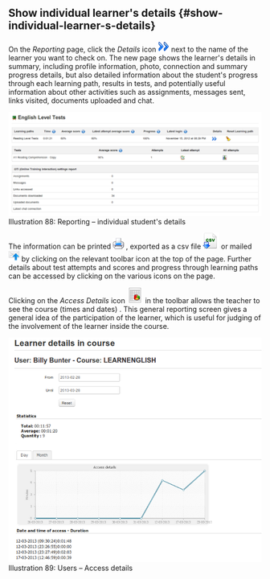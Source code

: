 ## Show individual learner&#039;s details {#show-individual-learner-s-details}

On the _Reporting_ page, click the _Details_ icon ![](../assets/graphics53.gif) next to the name of the learner you want to check on. The new page shows the learner&#039;s details in summary, including profile information, photo, connection and summary progress details, but also detailed information about the student&#039;s progress through each learning path, results in tests, and potentially useful information about other activities such as assignments, messages sent, links visited, documents uploaded and chat.

![](../assets/graphics54.png)Illustration 88: Reporting – individual student&#039;s details

The information can be printed ![](../assets/graphics51.png) , exported as a csv file ![](../assets/graphics185.png) or mailed ![](../assets/graphics186.png) by clicking on the relevant toolbar icon at the top of the page. Further details about test attempts and scores and progress through learning paths can be accessed by clicking on the various icons on the page.

Clicking on the _Access Details_ icon ![](../assets/graphics184.png) in the toolbar allows the teacher to see the course (times and dates) . This general reporting screen gives a general idea of the participation of the learner, which is useful for judging of the involvement of the learner inside the course.

![](../assets/graphics183.png)Illustration 89: Users – Access details